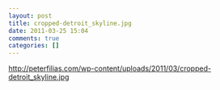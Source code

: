 ```yaml
---
layout: post
title: cropped-detroit_skyline.jpg
date: 2011-03-25 15:04
comments: true
categories: []
---
```

http://peterfilias.com/wp-content/uploads/2011/03/cropped-detroit_skyline.jpg
